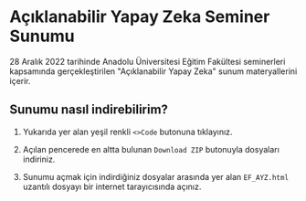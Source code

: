 # Açıklanabilir Yapay Zeka Seminer Sunumu

28 Aralık 2022 tarihinde Anadolu Üniversitesi Eğitim Fakültesi seminerleri kapsamında gerçekleştirilen "Açıklanabilir Yapay Zeka" sunum materyallerini içerir.

## Sunumu nasıl indirebilirim?

1. Yukarıda yer alan yeşil renkli `<>Code` butonuna tıklayınız. 

2. Açılan pencerede en altta bulunan `Download ZIP` butonuyla dosyaları indiriniz.

3. Sunumu açmak için indirdiğiniz dosyalar arasında yer alan `EF_AYZ.html` uzantılı dosyayı bir internet tarayıcısında açınız.
